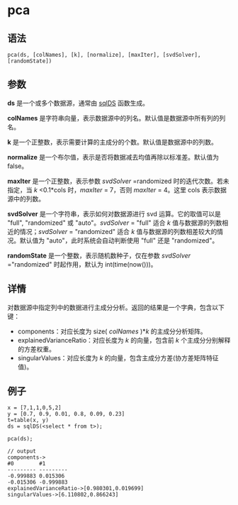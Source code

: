 # pca

## 语法

`pca(ds, [colNames], [k], [normalize], [maxIter], [svdSolver],
[randomState])`

## 参数

**ds** 是一个或多个数据源，通常由 [sqlDS](../s/sqlDS.md) 函数生成。

**colNames** 是字符串向量，表示数据源中的列名。默认值是数据源中所有列的列名。

**k** 是一个正整数，表示需要计算的主成分的个数。默认值是数据源中的列数。

**normalize** 是一个布尔值，表示是否将数据减去均值再除以标准差。默认值为 false。

**maxIter** 是一个正整数，表示参数 *svdSolver* =randomized 时的迭代次数。若未指定，当 *k*
<0.1\*cols 时，*maxIter* = 7，否则 *maxIter* = 4。这里 cols 表示数据源中的列数。

**svdSolver** 是一个字符串，表示如何对数据源进行 svd 运算。它的取值可以是 "full", "randomized" 或
"auto"。*svdSolver* = "full" 适合 *k* 值与数据源的列数相近的情况；*svdSolver* =
"randomized" 适合 *k* 值与数据源的列数相差较大的情况。默认值为 "auto"，此时系统会自动判断使用 "full" 还是
"randomized"。

**randomState** 是一个整数，表示随机数种子，仅在参数 *svdSolver* ="randomized" 时起作用，默认为
int(time(now()))。

## 详情

对数据源中指定列中的数据进行主成分分析。返回的结果是一个字典，包含以下键：

* components：对应长度为 size( *colNames* )\**k* 的主成分分析矩阵。
* explainedVarianceRatio：对应长度为 *k* 的向量，包含前 *k* 个主成分分别解释的方差权重。
* singularValues：对应长度为 *k* 的向量，包含主成分方差(协方差矩阵特征值)。

## 例子

```
x = [7,1,1,0,5,2]
y = [0.7, 0.9, 0.01, 0.8, 0.09, 0.23]
t=table(x, y)
ds = sqlDS(<select * from t>);

pca(ds);

// output
components->
#0        #1
--------- ---------
-0.999883 0.015306
-0.015306 -0.999883
explainedVarianceRatio->[0.980301,0.019699]
singularValues->[6.110802,0.866243]
```

